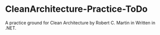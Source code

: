 # CleanArchitecture-Practice-ToDo
A practice ground for Clean Architecture by Robert C. Martin in Written in .NET.
